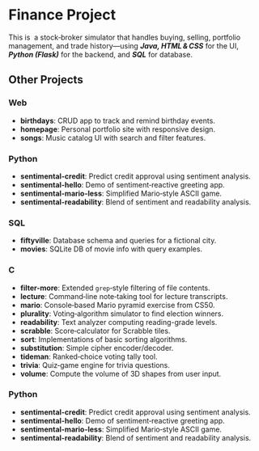 # Finance Project

This is  a stock‑broker simulator that handles buying, selling, portfolio management, and trade history—using ***Java, HTML & CSS*** for the UI, ***Python (Flask)*** for the backend, and ***SQL*** for database.

## Other Projects

### Web

* **birthdays**: CRUD app to track and remind birthday events.
* **homepage**: Personal portfolio site with responsive design.
* **songs**: Music catalog UI with search and filter features.

### Python

* **sentimental-credit**: Predict credit approval using sentiment analysis.
* **sentimental-hello**: Demo of sentiment‑reactive greeting app.
* **sentimental-mario-less**: Simplified Mario‑style ASCII game.
* **sentimental-readability**: Blend of sentiment and readability analysis.

### SQL

* **fiftyville**: Database schema and queries for a fictional city.
* **movies**: SQLite DB of movie info with query examples.

### C

* **filter-more**: Extended `grep`‑style filtering of file contents.
* **lecture**: Command‑line note‑taking tool for lecture transcripts.
* **mario**: Console‑based Mario pyramid exercise from CS50.
* **plurality**: Voting‑algorithm simulator to find election winners.
* **readability**: Text analyzer computing reading-grade levels.
* **scrabble**: Score‑calculator for Scrabble tiles.
* **sort**: Implementations of basic sorting algorithms.
* **substitution**: Simple cipher encoder/decoder.
* **tideman**: Ranked‐choice voting tally tool.
* **trivia**: Quiz‑game engine for trivia questions.
* **volume**: Compute the volume of 3D shapes from user input.

### Python

* **sentimental-credit**: Predict credit approval using sentiment analysis.
* **sentimental-hello**: Demo of sentiment‑reactive greeting app.
* **sentimental-mario-less**: Simplified Mario‑style ASCII game.
* **sentimental-readability**: Blend of sentiment and readability analysis.


